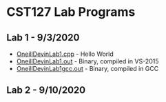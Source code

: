# CST127 Lab Programs

## Lab 1 - 9/3/2020
  - [OneillDevinLab1.cpp](https://github.com/devinoneill1/CST127/blob/master/Lab1/OneillDevinLab1.cpp) - Hello World
  - [OneillDevinLab1.out](https://github.com/devinoneill1/CST127/blob/master/Lab1/OneillDevinLab1.out) - Binary, compiled in VS-2015
  - [OneillDevinLab1gcc.out](https://github.com/devinoneill1/CST127/blob/master/Lab1/OneillDevinLab1gcc.out) - Binary, compiled in GCC

## Lab 2 - 9/10/2020
